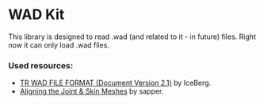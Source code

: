 #  WAD Kit

This library is designed to read .wad (and related to it - in future) files. Right now it can only load .wad files.

### Used resources:
* [TR WAD FILE FORMAT (Document Version 2.1)](https://www.xythobuz.de/tr_docs/TR_WAD_file_format.pdf) by IceBerg.
* [Aligning the Joint & Skin Meshes](https://www.tombraiderforums.com/showthread.php?p=2992908) by sapper.
